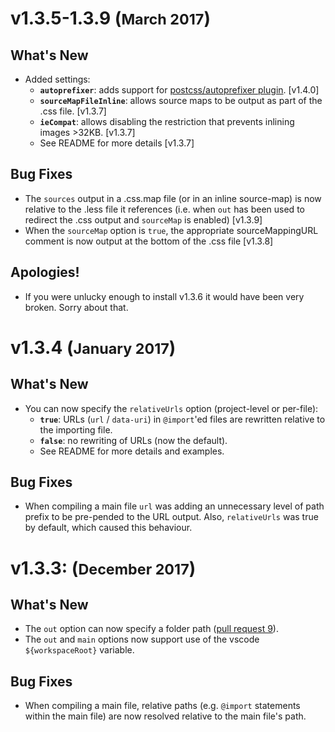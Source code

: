 
**v1.3.5-1.3.9** (<small>March 2017</small>)
=============================================

## What's New
 - Added settings:
   - **`autoprefixer`**: adds support for [postcss/autoprefixer plugin](https://github.com/postcss/autoprefixer).  [v1.4.0]
   - **`sourceMapFileInline`**: allows source maps to be output as part of the .css file.  [v1.3.7]
   - **`ieCompat`**: allows disabling the restriction that prevents inlining images >32KB.  [v1.3.7]
   - See README for more details [v1.3.7]

## Bug Fixes
   - The `sources` output in a .css.map file (or in an inline source-map) is now relative to the .less file it references (i.e. when `out` has been used to redirect the .css output and `sourceMap` is enabled) [v1.3.9]
   - When the `sourceMap` option is `true`, the appropriate sourceMappingURL comment is now output
     at the bottom of the .css file [v1.3.8]

## Apologies!
 - If you were unlucky enough to install v1.3.6 it would have been very broken. Sorry about that.

**v1.3.4** (<small>January 2017</small>)
=============================================

## What's New
 - You can now specify the `relativeUrls` option (project-level or per-file):
   - **`true`**: URLs (`url` / `data-uri`) in `@import`'ed files are rewritten relative to the importing file.
   - **`false`**: no rewriting of URLs  (now the default).
   - See README for more details and examples.

## Bug Fixes
   - When compiling a main file `url` was adding an unnecessary level of path prefix to be pre-pended to the URL output. Also, `relativeUrls` was true by default, which caused this behaviour.

**v1.3.3:** (<small>December 2017</small>)
=============================================

## What's New
 - The `out` option can now specify a folder path ([pull request 9](https://github.com/mrcrowl/vscode-easy-less/pull/9)).
 - The `out` and `main` options now support use of the vscode `${workspaceRoot}` variable.

## Bug Fixes
 - When compiling a main file, relative paths (e.g. `@import` statements within the main file) are now resolved relative to the main file's path.